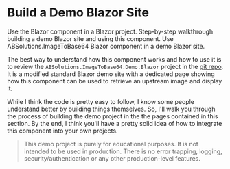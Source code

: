 # Build a Demo Blazor Site

<link-summary>Use the Blazor component in a Blazor project.</link-summary>
<card-summary>Step-by-step walkthrough building a demo Blazor site and using this component.</card-summary>
<web-summary>Use ABSolutions.ImageToBase64 Blazor component in a demo Blazor site.</web-summary>

The best way to understand how this component works and how to use it is to review the
`ABSolutions.ImageToBase64.Demo.Blazor` project in the [git repo](%GitRepo%). It is a modified standard Blazor demo site
with a dedicated page showing how this component can be used to retrieve an upstream image and display it.

While I think the code is pretty easy to follow, I know some people understand better by building things themselves. So,
I'll walk you through the process of building the demo project in the the pages contained in this section. By the end, I
think you'll have a pretty solid idea of how to integrate this component into your own projects.

> This demo project is purely for educational purposes. It is not intended to be used in production. There is no error
> trapping, logging, security/authentication or any other production-level features.
